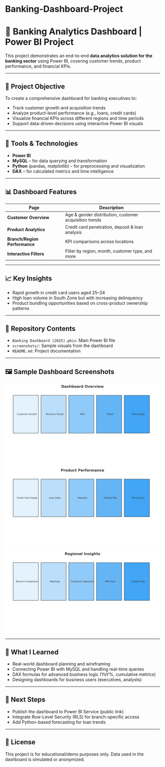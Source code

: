 # Banking-Dashboard-Project


# 🏦 Banking Analytics Dashboard | Power BI Project

This project demonstrates an end-to-end **data analytics solution for the banking sector** using Power BI, covering customer trends, product performance, and financial KPIs.

---

## 📌 Project Objective

To create a comprehensive dashboard for banking executives to:
- Track customer growth and acquisition trends
- Analyze product-level performance (e.g., loans, credit cards)
- Visualize financial KPIs across different regions and time periods
- Support data-driven decisions using interactive Power BI visuals

---

## 🧰 Tools & Technologies
- **Power BI**
- **MySQL** – for data querying and transformation
- **Python** (pandas, matplotlib) – for preprocessing and visualization
- **DAX** – for calculated metrics and time intelligence

---

## 📊 Dashboard Features

| Page | Description |
|------|-------------|
| **Customer Overview** | Age & gender distribution, customer acquisition trends |
| **Product Analytics** | Credit card penetration, deposit & loan analysis |
| **Branch/Region Performance** | KPI comparisons across locations |
| **Interactive Filters** | Filter by region, month, customer type, and more |

---

## 📈 Key Insights

- Rapid growth in credit card users aged 25–34
- High loan volume in South Zone but with increasing delinquency
- Product bundling opportunities based on cross-product ownership patterns

---

## 📁 Repository Contents

- `Banking Dashboard (2025).pbix`: Main Power BI file
- `screenshots/`: Sample visuals from the dashboard
- `README.md`: Project documentation

---

## 🖼️ Sample Dashboard Screenshots

![Dashboard Overview](screenshots/dashboard-overview.png)
![Product Performance](screenshots/product-performance.png)
![Regional Insights](screenshots/regional-insights.png)

---

## 🧠 What I Learned

- Real-world dashboard planning and wireframing
- Connecting Power BI with MySQL and handling real-time queries
- DAX formulas for advanced business logic (YoY%, cumulative metrics)
- Designing dashboards for business users (executives, analysts)

---

## 🚀 Next Steps

- Publish the dashboard to Power BI Service (public link)
- Integrate Row-Level Security (RLS) for branch-specific access
- Add Python-based forecasting for loan trends

---

## 📄 License

This project is for educational/demo purposes only. Data used in the dashboard is simulated or anonymized.
